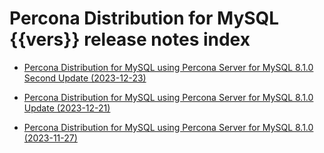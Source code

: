 # Percona Distribution for MySQL {{vers}} release notes index

* [Percona Distribution for MySQL using Percona Server for MySQL 8.1.0 Second Update (2023-12-23)](release-notes-ps-8.1.upd2.md)

* [Percona Distribution for MySQL using Percona Server for MySQL 8.1.0 Update (2023-12-21)](release-notes-ps-8.1.upd.md)

* [Percona Distribution for MySQL using Percona Server for MySQL 8.1.0 (2023-11-27)](release-notes-ps-8.1.md)

